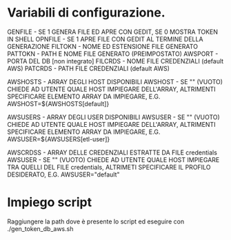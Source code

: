 # Variabili di configurazione.

GENFILE  - 	SE 1 GENERA FILE ED APRE CON GEDIT, SE 0  MOSTRA TOKEN IN SHELL
OPNFILE  - 	SE 1 APRE FILE CON GEDIT AL TERMINE DELLA GENERAZIONE
FILTOKN  - 	NOME ED ESTENSIONE FILE GENERATO
PATTOKN  - 	PATH E NOME FILE GENERATO (PREIMPOSTATO)
AWSPORT  - 	PORTA DEL DB [non integrato]
FILCRDS  -	NOME FILE CREDENZIALI (default AWS)
PATCRDS  -	PATH FILE CREDENZIALI (default AWS)


AWSHOSTS - 	ARRAY DEGLI HOST DISPONIBILI 
AWSHOST  - 	SE "" (VUOTO) CHIEDE AD UTENTE QUALE HOST IMPIEGARE DELL'ARRAY, 
			ALTRIMENTI SPECIFICARE ELEMENTO ARRAY DA IMPIEGARE, E.G. AWSHOST=${AWSHOSTS[default]}

AWSUSERS - 	ARRAY DEGLI USER DISPONIBILI 
AWSUSER  - 	SE "" (VUOTO) CHIEDE AD UTENTE QUALE HOST IMPIEGARE DELL'ARRAY, 
			ALTRIMENTI SPECIFICARE ELEMENTO ARRAY DA IMPIEGARE, E.G. AWSUSER=${AWSUSERS[etl-user]}

AWSCRDSS - 	ARRAY DELLE CREDENZIALI ESTRATTE DA FILE credentials
AWSUSER  - 	SE "" (VUOTO) CHIEDE AD UTENTE QUALE HOST IMPIEGARE TRA QUELLI DEL FILE credentials,
			ALTRIMETI SPECIFICARE IL PROFILO DESIDERATO, E.G. AWSUSER="default"

# Impiego script

Raggiungere la path dove è presente lo script ed eseguire con ./gen_token_db_aws.sh

